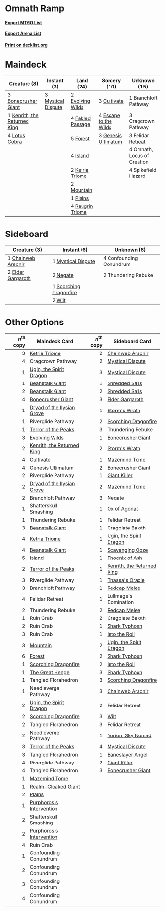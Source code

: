 # Omnath Ramp

#### [Export MTGO List](../collection/Omnath%20Ramp/Omnath%20Ramp.txt)
#### [Export Arena List](../collection/Omnath%20Ramp/Omnath%20Ramp_arena.txt)
#### [Print on decklist.org](http://decklist.org/?deckmain=3%09Bonecrusher%20Giant%0A1%09Branchloft%20Pathway%0A3%09Cragcrown%20Pathway%0A3%09Cultivate%0A4%09Escape%20to%20the%20Wilds%0A2%09Evolving%20Wilds%0A4%09Fabled%20Passage%0A3%09Felidar%20Retreat%0A5%09Forest%0A3%09Genesis%20Ultimatum%0A4%09Island%0A1%09Kenrith,%20the%20Returned%20King%0A2%09Ketria%20Triome%0A4%09Lotus%20Cobra%0A2%09Mountain%0A3%09Mystical%20Dispute%0A4%09Omnath,%20Locus%20of%20Creation%0A1%09Plains%0A4%09Raugrin%20Triome%0A4%09Spikefield%20Hazard&deckside=1%09Chainweb%20Aracnir%0A4%09Confounding%20Conundrum%0A2%09Elder%20Gargaroth%0A1%09Mystical%20Dispute%0A2%09Negate%0A1%09Scorching%20Dragonfire%0A2%09Thundering%20Rebuke%0A2%09Wilt)
# Maindeck

|                                             Creature (8)                                              |                                         Instant (3)                                         |                                         Land (24)                                         |                                          Sorcery (10)                                          |       Unknown (15)        |
|-------------------------------------------------------------------------------------------------------|---------------------------------------------------------------------------------------------|-------------------------------------------------------------------------------------------|------------------------------------------------------------------------------------------------|---------------------------|
|3 [Bonecrusher Giant](http://gatherer.wizards.com/Pages/Card/Details.aspx?multiverseid=473077)         |3 [Mystical Dispute](http://gatherer.wizards.com/Pages/Card/Details.aspx?multiverseid=473020)|2 [Evolving Wilds](http://gatherer.wizards.com/Pages/Card/Details.aspx?multiverseid=426944)|3 [Cultivate](http://gatherer.wizards.com/Pages/Card/Details.aspx?multiverseid=442154)          |1 Branchloft Pathway       |
|1 [Kenrith, the Returned King](http://gatherer.wizards.com/Pages/Card/Details.aspx?multiverseid=476052)|                                                                                             |4 [Fabled Passage](http://gatherer.wizards.com/Pages/Card/Details.aspx?multiverseid=473206)|4 [Escape to the Wilds](http://gatherer.wizards.com/Pages/Card/Details.aspx?multiverseid=473151)|3 Cragcrown Pathway        |
|4 [Lotus Cobra](http://gatherer.wizards.com/Pages/Card/Details.aspx?multiverseid=438740)               |                                                                                             |5 [Forest](http://gatherer.wizards.com/Pages/Card/Details.aspx?multiverseid=439860)        |3 [Genesis Ultimatum](http://gatherer.wizards.com/Pages/Card/Details.aspx?multiverseid=479709)  |3 Felidar Retreat          |
|                                                                                                       |                                                                                             |4 [Island](http://gatherer.wizards.com/Pages/Card/Details.aspx?multiverseid=439857)        |                                                                                                |4 Omnath, Locus of Creation|
|                                                                                                       |                                                                                             |2 [Ketria Triome](http://gatherer.wizards.com/Pages/Card/Details.aspx?multiverseid=479770) |                                                                                                |4 Spikefield Hazard        |
|                                                                                                       |                                                                                             |2 [Mountain](http://gatherer.wizards.com/Pages/Card/Details.aspx?multiverseid=439859)      |                                                                                                |                           |
|                                                                                                       |                                                                                             |1 [Plains](http://gatherer.wizards.com/Pages/Card/Details.aspx?multiverseid=439856)        |                                                                                                |                           |
|                                                                                                       |                                                                                             |4 [Raugrin Triome](http://gatherer.wizards.com/Pages/Card/Details.aspx?multiverseid=479771)|                                                                                                |                           |


# Sideboard

|                                        Creature (3)                                         |                                           Instant (6)                                           |      Unknown (6)      |
|---------------------------------------------------------------------------------------------|-------------------------------------------------------------------------------------------------|-----------------------|
|1 [Chainweb Aracnir](http://gatherer.wizards.com/Pages/Card/Details.aspx?multiverseid=476418)|1 [Mystical Dispute](http://gatherer.wizards.com/Pages/Card/Details.aspx?multiverseid=473020)    |4 Confounding Conundrum|
|2 [Elder Gargaroth](http://gatherer.wizards.com/Pages/Card/Details.aspx?multiverseid=485502) |2 [Negate](http://gatherer.wizards.com/Pages/Card/Details.aspx?multiverseid=423707)              |2 Thundering Rebuke    |
|                                                                                             |1 [Scorching Dragonfire](http://gatherer.wizards.com/Pages/Card/Details.aspx?multiverseid=473101)|                       |
|                                                                                             |2 [Wilt](http://gatherer.wizards.com/Pages/Card/Details.aspx?multiverseid=479696)                |                       |


# Other Options

|*n*<sup>th</sup> copy|                                            Maindeck Card                                            |*n*<sup>th</sup> copy|                                           Sideboard Card                                            |
|--------------------:|-----------------------------------------------------------------------------------------------------|--------------------:|-----------------------------------------------------------------------------------------------------|
|                    3|[Ketria Triome](http://gatherer.wizards.com/Pages/Card/Details.aspx?multiverseid=479770)             |                    2|[Chainweb Aracnir](http://gatherer.wizards.com/Pages/Card/Details.aspx?multiverseid=476418)          |
|                    4|Cragcrown Pathway                                                                                    |                    2|[Mystical Dispute](http://gatherer.wizards.com/Pages/Card/Details.aspx?multiverseid=473020)          |
|                    1|[Ugin, the Spirit Dragon](http://gatherer.wizards.com/Pages/Card/Details.aspx?multiverseid=391948)   |                    3|[Mystical Dispute](http://gatherer.wizards.com/Pages/Card/Details.aspx?multiverseid=473020)          |
|                    1|[Beanstalk Giant](http://gatherer.wizards.com/Pages/Card/Details.aspx?multiverseid=473111)           |                    1|[Shredded Sails](http://gatherer.wizards.com/Pages/Card/Details.aspx?multiverseid=479656)            |
|                    2|[Beanstalk Giant](http://gatherer.wizards.com/Pages/Card/Details.aspx?multiverseid=473111)           |                    2|[Shredded Sails](http://gatherer.wizards.com/Pages/Card/Details.aspx?multiverseid=479656)            |
|                    4|[Bonecrusher Giant](http://gatherer.wizards.com/Pages/Card/Details.aspx?multiverseid=473077)         |                    3|[Elder Gargaroth](http://gatherer.wizards.com/Pages/Card/Details.aspx?multiverseid=485502)           |
|                    1|[Dryad of the Ilysian Grove](http://gatherer.wizards.com/Pages/Card/Details.aspx?multiverseid=476420)|                    1|[Storm's Wrath](http://gatherer.wizards.com/Pages/Card/Details.aspx?multiverseid=476408)             |
|                    1|Riverglide Pathway                                                                                   |                    2|[Scorching Dragonfire](http://gatherer.wizards.com/Pages/Card/Details.aspx?multiverseid=473101)      |
|                    1|[Terror of the Peaks](http://gatherer.wizards.com/Pages/Card/Details.aspx?multiverseid=485487)       |                    3|Thundering Rebuke                                                                                    |
|                    3|[Evolving Wilds](http://gatherer.wizards.com/Pages/Card/Details.aspx?multiverseid=426944)            |                    1|[Bonecrusher Giant](http://gatherer.wizards.com/Pages/Card/Details.aspx?multiverseid=473077)         |
|                    2|[Kenrith, the Returned King](http://gatherer.wizards.com/Pages/Card/Details.aspx?multiverseid=476052)|                    2|[Storm's Wrath](http://gatherer.wizards.com/Pages/Card/Details.aspx?multiverseid=476408)             |
|                    4|[Cultivate](http://gatherer.wizards.com/Pages/Card/Details.aspx?multiverseid=442154)                 |                    1|[Mazemind Tome](http://gatherer.wizards.com/Pages/Card/Details.aspx?multiverseid=485555)             |
|                    4|[Genesis Ultimatum](http://gatherer.wizards.com/Pages/Card/Details.aspx?multiverseid=479709)         |                    2|[Bonecrusher Giant](http://gatherer.wizards.com/Pages/Card/Details.aspx?multiverseid=473077)         |
|                    2|Riverglide Pathway                                                                                   |                    1|[Giant Killer](http://gatherer.wizards.com/Pages/Card/Details.aspx?multiverseid=472976)              |
|                    2|[Dryad of the Ilysian Grove](http://gatherer.wizards.com/Pages/Card/Details.aspx?multiverseid=476420)|                    2|[Mazemind Tome](http://gatherer.wizards.com/Pages/Card/Details.aspx?multiverseid=485555)             |
|                    2|Branchloft Pathway                                                                                   |                    3|[Negate](http://gatherer.wizards.com/Pages/Card/Details.aspx?multiverseid=423707)                    |
|                    1|Shatterskull Smashing                                                                                |                    1|[Ox of Agonas](http://gatherer.wizards.com/Pages/Card/Details.aspx?multiverseid=476398)              |
|                    1|Thundering Rebuke                                                                                    |                    1|Felidar Retreat                                                                                      |
|                    3|[Beanstalk Giant](http://gatherer.wizards.com/Pages/Card/Details.aspx?multiverseid=473111)           |                    1|Cragplate Baloth                                                                                     |
|                    4|[Ketria Triome](http://gatherer.wizards.com/Pages/Card/Details.aspx?multiverseid=479770)             |                    1|[Ugin, the Spirit Dragon](http://gatherer.wizards.com/Pages/Card/Details.aspx?multiverseid=391948)   |
|                    4|[Beanstalk Giant](http://gatherer.wizards.com/Pages/Card/Details.aspx?multiverseid=473111)           |                    1|[Scavenging Ooze](http://gatherer.wizards.com/Pages/Card/Details.aspx?multiverseid=420783)           |
|                    5|[Island](http://gatherer.wizards.com/Pages/Card/Details.aspx?multiverseid=439857)                    |                    1|[Phoenix of Ash](http://gatherer.wizards.com/Pages/Card/Details.aspx?multiverseid=476399)            |
|                    2|[Terror of the Peaks](http://gatherer.wizards.com/Pages/Card/Details.aspx?multiverseid=485487)       |                    1|[Kenrith, the Returned King](http://gatherer.wizards.com/Pages/Card/Details.aspx?multiverseid=476052)|
|                    3|Riverglide Pathway                                                                                   |                    1|[Thassa's Oracle](http://gatherer.wizards.com/Pages/Card/Details.aspx?multiverseid=476324)           |
|                    3|Branchloft Pathway                                                                                   |                    1|[Redcap Melee](http://gatherer.wizards.com/Pages/Card/Details.aspx?multiverseid=473097)              |
|                    4|Felidar Retreat                                                                                      |                    1|Lullmage's Domination                                                                                |
|                    2|Thundering Rebuke                                                                                    |                    2|[Redcap Melee](http://gatherer.wizards.com/Pages/Card/Details.aspx?multiverseid=473097)              |
|                    1|Ruin Crab                                                                                            |                    2|Cragplate Baloth                                                                                     |
|                    2|Ruin Crab                                                                                            |                    1|[Shark Typhoon](http://gatherer.wizards.com/Pages/Card/Details.aspx?multiverseid=479587)             |
|                    3|Ruin Crab                                                                                            |                    1|[Into the Roil](http://gatherer.wizards.com/Pages/Card/Details.aspx?multiverseid=389560)             |
|                    3|[Mountain](http://gatherer.wizards.com/Pages/Card/Details.aspx?multiverseid=439859)                  |                    2|[Ugin, the Spirit Dragon](http://gatherer.wizards.com/Pages/Card/Details.aspx?multiverseid=391948)   |
|                    6|[Forest](http://gatherer.wizards.com/Pages/Card/Details.aspx?multiverseid=439860)                    |                    2|[Shark Typhoon](http://gatherer.wizards.com/Pages/Card/Details.aspx?multiverseid=479587)             |
|                    1|[Scorching Dragonfire](http://gatherer.wizards.com/Pages/Card/Details.aspx?multiverseid=473101)      |                    2|[Into the Roil](http://gatherer.wizards.com/Pages/Card/Details.aspx?multiverseid=389560)             |
|                    1|[The Great Henge](http://gatherer.wizards.com/Pages/Card/Details.aspx?multiverseid=473123)           |                    3|[Shark Typhoon](http://gatherer.wizards.com/Pages/Card/Details.aspx?multiverseid=479587)             |
|                    1|Tangled Florahedron                                                                                  |                    3|[Scorching Dragonfire](http://gatherer.wizards.com/Pages/Card/Details.aspx?multiverseid=473101)      |
|                    1|Needleverge Pathway                                                                                  |                    3|[Chainweb Aracnir](http://gatherer.wizards.com/Pages/Card/Details.aspx?multiverseid=476418)          |
|                    2|[Ugin, the Spirit Dragon](http://gatherer.wizards.com/Pages/Card/Details.aspx?multiverseid=391948)   |                    2|Felidar Retreat                                                                                      |
|                    2|[Scorching Dragonfire](http://gatherer.wizards.com/Pages/Card/Details.aspx?multiverseid=473101)      |                    3|[Wilt](http://gatherer.wizards.com/Pages/Card/Details.aspx?multiverseid=479696)                      |
|                    2|Tangled Florahedron                                                                                  |                    3|Felidar Retreat                                                                                      |
|                    2|Needleverge Pathway                                                                                  |                    1|[Yorion, Sky Nomad](http://gatherer.wizards.com/Pages/Card/Details.aspx?multiverseid=479752)         |
|                    3|[Terror of the Peaks](http://gatherer.wizards.com/Pages/Card/Details.aspx?multiverseid=485487)       |                    4|[Mystical Dispute](http://gatherer.wizards.com/Pages/Card/Details.aspx?multiverseid=473020)          |
|                    3|Tangled Florahedron                                                                                  |                    1|[Baneslayer Angel](http://gatherer.wizards.com/Pages/Card/Details.aspx?multiverseid=191065)          |
|                    4|Riverglide Pathway                                                                                   |                    2|[Giant Killer](http://gatherer.wizards.com/Pages/Card/Details.aspx?multiverseid=472976)              |
|                    4|Tangled Florahedron                                                                                  |                    3|[Bonecrusher Giant](http://gatherer.wizards.com/Pages/Card/Details.aspx?multiverseid=473077)         |
|                    1|[Mazemind Tome](http://gatherer.wizards.com/Pages/Card/Details.aspx?multiverseid=485555)             |                     |                                                                                                     |
|                    1|[Realm-Cloaked Giant](http://gatherer.wizards.com/Pages/Card/Details.aspx?multiverseid=472988)       |                     |                                                                                                     |
|                    2|[Plains](http://gatherer.wizards.com/Pages/Card/Details.aspx?multiverseid=439856)                    |                     |                                                                                                     |
|                    1|[Purphoros's Intervention](http://gatherer.wizards.com/Pages/Card/Details.aspx?multiverseid=476402)  |                     |                                                                                                     |
|                    2|Shatterskull Smashing                                                                                |                     |                                                                                                     |
|                    2|[Purphoros's Intervention](http://gatherer.wizards.com/Pages/Card/Details.aspx?multiverseid=476402)  |                     |                                                                                                     |
|                    4|Ruin Crab                                                                                            |                     |                                                                                                     |
|                    1|Confounding Conundrum                                                                                |                     |                                                                                                     |
|                    2|Confounding Conundrum                                                                                |                     |                                                                                                     |
|                    3|Confounding Conundrum                                                                                |                     |                                                                                                     |
|                    4|Confounding Conundrum                                                                                |                     |                                                                                                     |

